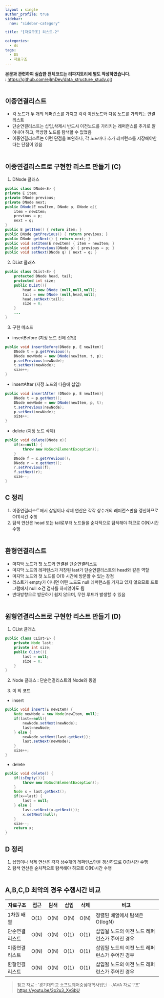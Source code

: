 ```yaml
---
layout : single
author_profile: true
sidebar: 
  nav: "sidebar-category"

title: "[자료구조] 리스트-2"

categories:
  - ds
tags:
  - DS
  - 자료구조
---
```



**본문과 관련하여 실습한 전체코드는 리파지토리에 별도 작성하였습니다.**<br>
: https://github.com/ejImDev/data_structure_study.git <br><br>

##  이중연결리스트
- 각 노드가 두 개의 레퍼런스를 가지고 각각 이전노드와 다음 노드를 가리키는 연결리스트<br>
- 단순연결리스트는 삽입,삭제시 반드시 이전노드를 가리키는 레퍼런스를 추가로 알아내야 하고, 역방향 노드를 탐색할 수 없었음<br>
- 이중연결리스트는 이런 단점을 보완하나, 각 노드마다 추가 레퍼런스를 저장해야한다는 단점이 있음<br><br>

## 이중연결리스트로 구현한 리스트 만들기 (C)
1. DNode 클래스
``` java
public class DNode<E> {
private E item;
private DNode previous;
private DNode next;
public DNode(E newItem, DNode p, DNode q){
	item = newItem;
	previous = p;
	next = q;
}
public E getItem() { return item; }
public DNode getPrevious() { return previous; }
public DNode getNext() { return next; }
public void setItem(E newItem) { item = newItem; }
public void setPrevious(DNode p) { previous = p; }
public void setNext(DNode q) { next = q; }
```

2. DList 클래스
``` java
public class DList<E> {
	protected DNode head, tail;
	protected int size;
	public DList(){
		head = new DNode (null,null,null);
		tail = new DNode (null,head,null);
		head.setNext(tail);
		size = 0;
	}
	...
}
```

3. 구현 메소드
- insertBefore (지정 노드 전에 삽입)
``` java
public void insertBefore(DNode p, E newItem){
	DNode t = p.getPrevious();
	DNode newNode = new DNode(newItem, t, p);
	p.setPrevious(newNode);
	t.setNext(newNode);
	size++;
}
```

- insertAfter (지정 노드의 다음에 삽입)
``` java
public void insertAfter (DNode p, E newItem){
	DNode t = p.getNext();
	DNode newNode = new DNode(newItem, p, t);
	t.setPrevious(newNode);
	p.setNext(newNode);
	size++;
}
```

- delete (지정 노드 삭제)
``` java
public void delete(DNode x){
	if(x==null) {
		throw new NoSuchElementException();
	}
	DNode f = x.getPrevious();
	DNode r = x.getNext();
	r.setPrevious(f);
	f.setNext(r);
	size--;
}
```

## C 정리
1. 이중연결리스트에서 삽입이나 삭제 연산은 각각 상수개의 레퍼런스만을 갱신하므로 O(1)시간 수행<br>
2. 탐색 연산은 head 또는 tail로부터 노드들을 순차적으로 탐색해야 하므로 O(N)시간 수행<br><br>

## 환형연결리스트
- 마지막 노드가 첫 노드와 연결된 단순연결리스트<br>
- 마지막 노드의 레퍼런스가 저장된 last가 단순연결리스트의 head와 같은 역할 <br>
- 마지막 노드와 첫 노드를 O(1) 시간에 방문할 수 있는 장점<br>
- 리스트가 empty가 아니면 어떤 노드도 null 레퍼런스를 가지고 있지 않으므로 프로그램에서 null 조건 검사를 하지않아도 됨<br>
- 반대방향으로 방문하기 쉽지 않으며, 무한 루프가 발생할 수 있음<br><br>

## 원형연결리스트로 구현한 리스트 만들기 (D)
1. CList 클래스
``` java
public class CList<E> {
	private Node last;
	private int size;
	public CList(){
		last = null;
		size = 0;
	}
}
```
2. Node 클래스 : 단순연결리스트의 Node와 동일

3. 이 외 코드
- insert
``` java
public void insert(E newItem) {
	Node newNode = new Node(newItem, null);
	if(last==null){
		newNode.setNext(newNode);
		last=newNode;
	} else {
		newNode.setNext(last.getNext));
		last.setNext(newNode);
	}
	size++;
}
```

- delete
``` java
public void delete() {
	if(isEmpty()){
		throw new NoSuchElementException();
	} 
	Node x = last.getNext();
	if(x==last) {
		last = null;
	} else {
		last.setNext(x.getNext());
		x.setNext(null);
	}
	size--;
	return x;
}
```

## D 정리
1. 삽입이나 삭제 연산은 각각 상수개의 레퍼런스만을 갱신하므로 O(1)시간 수행<br>
2. 탐색 연산은 순차적으로 탐색해야 하므로 O(N)시간 수행<br><br>

## A,B,C,D 최악의 경우 수행시간 비교
| 자료구조 | 접근 | 탐색 | 삽입 | 삭제 | 비고 |
|--|--|--|--|--|--|
| 1차원 배열 | O(1) | O(N) | O(N) | O(N) | 정렬된 배열에서 탐색은 O(logN) |
| 단순연결리스트 | O(N) | O(N) | O(1) | O(1) |삽입될 노드의 이전 노드 레퍼런스가 주어진 경우 |
| 이중연결리스트 | O(N) | O(N) | O(1) | O(1) |삽입될 노드의 이전 노드 레퍼런스가 주어진 경우 |
| 환형연결리스트 | O(N) | O(N) | O(1) | O(1) |삽입될 노드의 이전 노드 레퍼런스가 주어진 경우 |

> 참고 자료 : '경기대학교 소프트웨어중심대학사업단 - JAVA 자료구조' https://youtu.be/3o2u3_XvSbU
